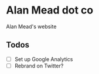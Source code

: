 # Alan Mead dot co

Alan Mead's website

## Todos

- [ ] Set up Google Analytics
- [ ] Rebrand on Twitter?
